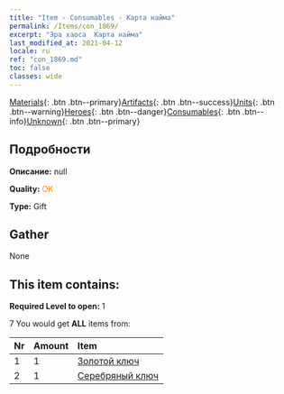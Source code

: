 ```yaml
---
title: "Item - Consumables - Карта найма"
permalink: /Items/con_1869/
excerpt: "Эра хаоса  Карта найма"
last_modified_at: 2021-04-12
locale: ru
ref: "con_1869.md"
toc: false
classes: wide
---
```

 [Materials](/ru/Items/){: .btn .btn--primary}[Artifacts](/ru/Items/Artifacts/){: .btn .btn--success}[Units](/ru/Items/Units/){: .btn .btn--warning}[Heroes](/ru/Items/Heroes/){: .btn .btn--danger}[Consumables](/ru/Items/Consumables/){: .btn .btn--info}[Unknown](/ru/Items/Unknown/){: .btn .btn--primary}

## Подробности
 **Описание:** null

 **Quality:** <span style="color: #FF8C00">OK</span>

 **Type:** Gift

## Gather

  None

## This item contains:

 **Required Level to open:** 1

 7 You would get **ALL** items  from:

  | Nr | Amount |     Item    |
  |:---|:-------|:------------|
  | 1 | 1 | [Золотой ключ](/ru/Items/con_783/) | 
  | 2 | 1 | [Серебряный ключ](/ru/Items/con_693/) | 
